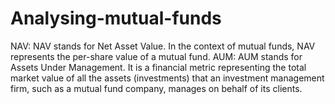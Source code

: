 # Analysing-mutual-funds

NAV: NAV stands for Net Asset Value. In the context of mutual funds, NAV represents the per-share value of a mutual fund. 
AUM: AUM stands for Assets Under Management. It is a financial metric representing the total market value of all the assets (investments) that an investment management firm, such as a mutual fund company, manages on behalf of its clients.
